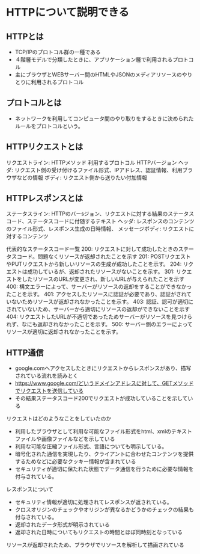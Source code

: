 # HTTPについて説明できる
## HTTPとは
- TCP/IPのプロトコル群の一種である
- ４階層モデルで分類したときに、アプリケーション層で利用されるプロトコル
- 主にブラウザとWEBサーバー間のHTMLやJSONのメディアリソースのやりとりに利用されるプロトコル

## プロトコルとは
- ネットワークを利用してコンピュータ間のやり取りをするときに決められたルールをプロトコルという。

## HTTPリクエストとは
リクエストライン: HTTPメソッド 利用するプロトコル HTTPバージョン
ヘッダ: リクエスト側の受け付けるファイル形式、IPアドレス、認証情報、利用ブラウザなどの情報
ボディ: リクエスト側から送りたい付加情報

## HTTPレスポンスとは
ステータスライン: HTTPのバーsジョン、リクエストに対する結果のステータスコード、ステータスコードに付随するテキスト
ヘッダ: レスポンスのコンテンツのファイル形式、レスポンス生成の日時情報、
メッセージボディ: リクエストに対するコンテンツ

代表的なステータスコード一覧
200: リクエストに対して成功したときのステータスコード。問題なくリソースが返却されたことを示す
201: POSTリクエストやPUTリクエストから新しいリソースの生成が成功したことを示す。
204: リクエストは成功しているが、返却されたリソースがないことを示す。
301: リクエストをしたリソースのURLが変更され、新しいURLが与えられたことを示す
400: 構文エラーによって、サーバーがリソースの返却をすることができなかったことを示す。
401: アクセスしたリソースに認証が必要であり、認証がされていないためリソースが返却されなかったことを示す。
403: 認証、認可が適切にされていないため、サーバーから適切にリソースの返却ができないことを示す
404: リクエストしたURLが不適切であったためサーバーがリソースを見つけられず、なにも返却されなかったことを示す。
500: サーバー側のエラーによってリソースが適切に返却されなかったことを示す。

## HTTP通信
- google.comへアクセスしたときにリクエストからレスポンスがあり、描写されている流れを読みとく
- https://www.google.com/どいうドメインアドレスに対して、GETメソッドでリクエストを送信している
- その結果ステータスコード200でリクエストが成功していることを示している

リクエストはどのようなことをしていたのか
- 利用したブラウザとして利用な可能なファイル形式をhtml、xmlのテキストファイルや画像ファイルなどを示している
- 利用な可能な圧縮ファイル形式、言語についても明示している。
- 暗号化された通信を実現したり、クライアントに合わせたコンテンツを提供するためなどに必要なクッキー情報が含まれている
- セキュリティが適切に保たれた状態でデータ通信を行うために必要な情報を付与されている。

レスポンスについて
- セキュリティ情報が適切に処理されてレスポンスが返されている。
- クロスオリジンのチェックやオリジンが異なるかどうかのチェックの結果も付与されている。
- 返却されたデータ形式が明示されている
- 返却された日時についてもリクエストの時間とほぼ同時刻となっている

リソースが返却されたため、ブラウザでリソースを解析して描画されている
